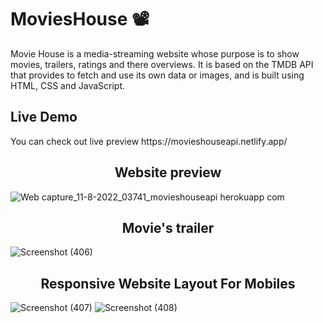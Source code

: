 # MoviesHouse 📽

Movie House is a media-streaming website whose purpose is to show movies, trailers, ratings and there overviews.
It is based on the TMDB API that provides to fetch and use its own data or images, and is built using HTML, CSS and JavaScript.

<h2> Live Demo </h2>
You can check out live preview https://movieshouseapi.netlify.app/

<h2 align="center"> Website preview </h2>

![Web capture_11-8-2022_03741_movieshouseapi herokuapp com](https://user-images.githubusercontent.com/86725419/184006280-28a56f8e-a3b9-42d5-8128-4d5cb1ea4ff9.jpeg)

<h2 align="center"> Movie's trailer </h2>

![Screenshot (406)](https://user-images.githubusercontent.com/86725419/184007057-81156372-ea1f-43c5-b629-aecfef405559.png)

<h2 align="center"> Responsive Website Layout For Mobiles</h2>

![Screenshot (407)](https://user-images.githubusercontent.com/86725419/184008340-85128356-1b77-40bd-bc5b-fef4ee010ba7.png)
![Screenshot (408)](https://user-images.githubusercontent.com/86725419/184008454-dc35b85f-0b4e-483a-b252-62377dedaeaa.png)
